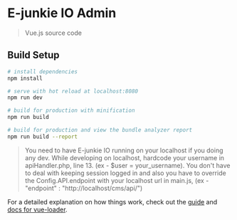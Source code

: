 # E-junkie IO Admin

> Vue.js source code

## Build Setup

``` bash
# install dependencies
npm install

# serve with hot reload at localhost:8080
npm run dev

# build for production with minification
npm run build

# build for production and view the bundle analyzer report
npm run build --report
```

> You need to have E-junkie IO running on your localhost if you doing any dev. 
While developing on localhost, hardcode your username in apiHandler.php, line 13. (ex - $user = your_username). You don't have to deal with keeping session logged in and 
also you have to override the Config.API.endpoint with your localhost url in main.js, (ex - "endpoint" : "http://localhost/cms/api/")

For a detailed explanation on how things work, check out the [guide](http://vuejs-templates.github.io/webpack/) and [docs for vue-loader](http://vuejs.github.io/vue-loader).

